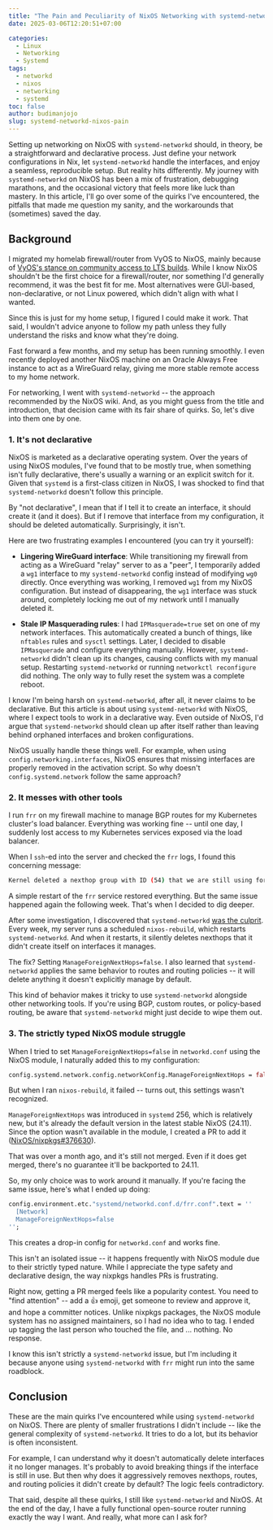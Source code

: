```yaml
---
title: "The Pain and Peculiarity of NixOS Networking with systemd-networkd"
date: 2025-03-06T12:20:51+07:00

categories:
  - Linux
  - Networking
  - Systemd
tags:
  - networkd
  - nixos
  - networking
  - systemd
toc: false
author: budimanjojo
slug: systemd-networkd-nixos-pain
---
```


Setting up networking on NixOS with `systemd-networkd` should, in theory, be a straightforward and declarative process.
Just define your network configurations in Nix, let `systemd-networkd` handle the interfaces, and enjoy a seamless, reproducible setup.
But reality hits differently.
My journey with `systemd-networkd` on NixOS has been a mix of frustration, debugging marathons, and the occasional victory that feels more like luck than mastery.
In this article, I'll go over some of the quirks I've encountered, the pitfalls that made me question my sanity, and the workarounds that (sometimes) saved the day.
<!--more-->

## Background

I migrated my homelab firewall/router from VyOS to NixOS, mainly because of [VyOS's stance on community access to LTS builds](https://blog.vyos.io/community-contributors-userbase-and-lts-builds).
While I know NixOS shouldn't be the first choice for a firewall/router, nor something I'd generally recommend, it was the best fit for me.
Most alternatives were GUI-based, non-declarative, or not Linux powered, which didn't align with what I wanted.

Since this is just for my home setup, I figured I could make it work.
That said, I wouldn't advice anyone to follow my path unless they fully understand the risks and know what they're doing.

Fast forward a few months, and my setup has been running smoothly.
I even recently deployed another NixOS machine on an Oracle Always Free instance to act as a WireGuard relay, giving me more stable remote access to my home network.

For networking, I went with `systemd-networkd` -- the approach recommended by the NixOS wiki.
And, as you might guess from the title and introduction, that decision came with its fair share of quirks.
So, let's dive into them one by one.

### 1. It's not declarative

NixOS is marketed as a declarative operating system.
Over the years of using NixOS modules, I've found that to be mostly true, when something isn't fully declarative, there's usually a warning or an explicit switch for it.
Given that `systemd` is a first-class citizen in NixOS, I was shocked to find that `systemd-networkd` doesn't follow this principle.

By "not declarative", I mean that if I tell it to create an interface, it should create it (and it does).
But if I remove that interface from my configuration, it should be deleted automatically.
Surprisingly, it isn't.

Here are two frustrating examples I encountered (you can try it yourself):

* **Lingering WireGuard interface**: While transitioning my firewall from acting as a WireGuard "relay" server to as a "peer", I temporarily added a `wg1` interface to my `systemd-networkd` config instead of modifying `wg0` directly.
Once everything was working, I removed `wg1` from my NixOS configuration.
But instead of disappearing, the `wg1` interface was stuck around, completely locking me out of my network until I manually deleted it.

* **Stale IP Masquerading rules**: I had `IPMasquerade=true` set on one of my network interfaces.
This automatically created a bunch of things, like `nftables` rules and `sysctl` settings.
Later, I decided to disable `IPMasquerade` and configure everything manually.
However, `systemd-networkd` didn't clean up its changes, causing conflicts with my manual setup.
Restarting `systemd-networkd` or running `networkctl reconfigure` did nothing.
The only way to fully reset the system was a complete reboot.

I know I'm being harsh on `systemd-networkd`, after all, it never claims to be declarative.
But this article is about using `systemd-networkd` with NixOS, where I expect tools to work in a declarative way.
Even outside of NixOS, I'd argue that `systemd-networkd` should clean up after itself rather than leaving behind orphaned interfaces and broken configurations.

NixOS usually handle these things well.
For example, when using `config.networking.interfaces`, NixOS ensures that missing interfaces are properly removed in the activation script.
So why doesn't `config.systemd.network` follow the same approach?

### 2. It messes with other tools

I run `frr` on my firewall machine to manage BGP routes for my Kubernetes cluster's load balancer.
Everything was working fine -- until one day, I suddenly lost access to my Kubernetes services exposed via the load balancer.

When I `ssh`-ed into the server and checked the `frr` logs, I found this concerning message:

```bash
Kernel deleted a nexthop group with ID (54) that we are still using for a route, sending it back down
```

A simple restart of the `frr` service restored everything.
But the same issue happened again the following week.
That's when I decided to dig deeper.

After some investigation, I discovered that `systemd-networkd` [was the culprit](https://github.com/systemd/systemd/issues/29034).
Every week, my server runs a scheduled `nixos-rebuild`, which restarts `systemd-networkd`.
And when it restarts, it silently deletes nexthops that it didn't create itself on interfaces it manages.

The fix?
Setting `ManageForeignNextHops=false`.
I also learned that `systemd-networkd` applies the same behavior to routes and routing policies -- it will delete anything it doesn't explicitly manage by default.

This kind of behavior makes it tricky to use `systemd-networkd` alongside other networking tools.
If you're using BGP, custom routes, or policy-based routing, be aware that `systemd-networkd` might just decide to wipe them out.

### 3. The strictly typed NixOS module struggle

When I tried to set `ManageForeignNextHops=false` in `networkd.conf` using the NixOS module, I naturally added this to my configuration:

```nix
config.systemd.network.config.networkConfig.ManageForeignNextHops = false;
```

But when I ran `nixos-rebuild`, it failed -- turns out, this settings wasn't recognized.

`ManageForeignNextHops` was introduced in `systemd` 256, which is relatively new, but it's already the default version in the latest stable NixOS (24.11).
Since the option wasn't available in the module, I created a PR to add it ([NixOS/nixpkgs#376630](https://github.com/NixOS/nixpkgs/pull/376630)).

That was over a month ago, and it's still not merged.
Even if it does get merged, there's no guarantee it'll be backported to 24.11.

So, my only choice was to work around it manually.
If you're facing the same issue, here's what I ended up doing:

```nix
config.environment.etc."systemd/networkd.conf.d/frr.conf".text = ''
  [Network]
  ManageForeignNextHops=false
'';
```

This creates a drop-in config for `networkd.conf` and works fine.

This isn't an isolated issue -- it happens frequently with NixOS module due to their strictly typed nature.
While I appreciate the type safety and declarative design, the way nixpkgs handles PRs is frustrating.

Right now, getting a PR merged feels like a popularity contest.
You need to "find attention" -- add a 👍 emoji, get someone to review and approve it, and hope a committer notices.
Unlike nixpkgs packages, the NixOS module system has no assigned maintainers, so I had no idea who to tag.
I ended up tagging the last person who touched the file, and ... nothing.
No response.

I know this isn't strictly a `systemd-networkd` issue, but I'm including it because anyone using `systemd-networkd` with `frr` might run into the same roadblock.

## Conclusion

These are the main quirks I've encountered while using `systemd-networkd` on NixOS.
There are plenty of smaller frustrations I didn't include -- like the general complexity of `systemd-networkd`.
It tries to do a lot, but its behavior is often inconsistent.

For example, I can understand why it doesn't automatically delete interfaces it no longer manages.
It's probably to avoid breaking things if the interface is still in use.
But then why does it aggressively removes nexthops, routes, and routing policies it didn't create by default?
The logic feels contradictory.

That said, despite all these quirks, I still like `systemd-networkd` and NixOS.
At the end of the day, I have a fully functional open-source router running exactly the way I want.
And really, what more can I ask for?
